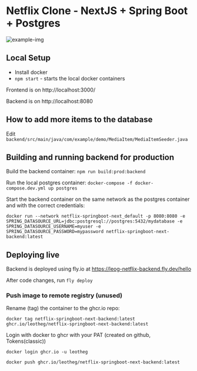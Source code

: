 # Netflix Clone - NextJS + Spring Boot + Postgres

![example-img](https://github.com/LeoTheG/netflix-springboot-next/assets/6187214/be8d6962-9e10-435e-abe0-462486bc8278)

## Local Setup

- Install docker
- `npm start` - starts the local docker containers

Frontend is on http://localhost:3000/

Backend is on http://localhost:8080

## How to add more items to the database

Edit `backend/src/main/java/com/example/demo/MediaItem/MediaItemSeeder.java`

## Building and running backend for production

Build the backend container: `npm run build:prod:backend`

Run the local postgres container: `docker-compose -f docker-compose.dev.yml up postgres`

Start the backend container on the same network as the postgres container and with the correct credentials:

`docker run --network netflix-springboot-next_default -p 8080:8080 -e SPRING_DATASOURCE_URL=jdbc:postgresql://postgres:5432/mydatabase -e SPRING_DATASOURCE_USERNAME=myuser -e SPRING_DATASOURCE_PASSWORD=mypassword netflix-springboot-next-backend:latest`

## Deploying live

Backend is deployed using fly.io at https://leog-netflix-backend.fly.dev/hello

After code changes, run `fly deploy`

### Push image to remote registry (unused)

Rename (tag) the container to the ghcr.io repo:

`docker tag netflix-springboot-next-backend:latest ghcr.io/leotheg/netflix-springboot-next-backend:latest`

Login with docker to ghcr with your PAT (created on github, Tokens(classic))

`docker login ghcr.io -u leotheg`

`docker push ghcr.io/leotheg/netflix-springboot-next-backend:latest`
